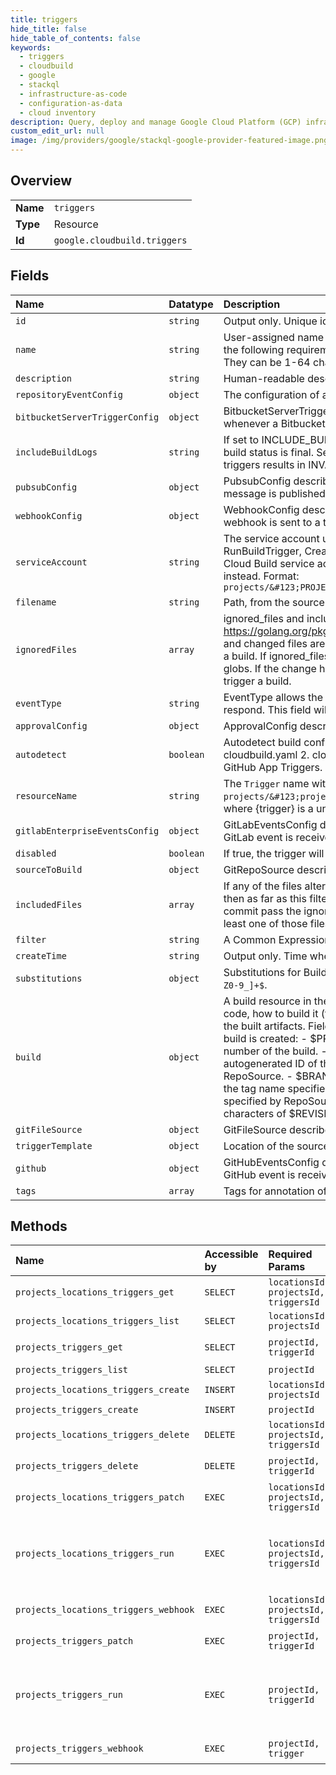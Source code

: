 ```yaml
---
title: triggers
hide_title: false
hide_table_of_contents: false
keywords:
  - triggers
  - cloudbuild
  - google    
  - stackql
  - infrastructure-as-code
  - configuration-as-data
  - cloud inventory
description: Query, deploy and manage Google Cloud Platform (GCP) infrastructure and resources using SQL
custom_edit_url: null
image: /img/providers/google/stackql-google-provider-featured-image.png
---
```

  
    

## Overview
<table><tbody>
<tr><td><b>Name</b></td><td><code>triggers</code></td></tr>
<tr><td><b>Type</b></td><td>Resource</td></tr>
<tr><td><b>Id</b></td><td><code>google.cloudbuild.triggers</code></td></tr>
</tbody></table>

## Fields
| Name | Datatype | Description |
|:-----|:---------|:------------|
| `id` | `string` | Output only. Unique identifier of the trigger. |
| `name` | `string` | User-assigned name of the trigger. Must be unique within the project. Trigger names must meet the following requirements: + They must contain only alphanumeric characters and dashes. + They can be 1-64 characters long. + They must begin and end with an alphanumeric character. |
| `description` | `string` | Human-readable description of this trigger. |
| `repositoryEventConfig` | `object` | The configuration of a trigger that creates a build whenever an event from Repo API is received. |
| `bitbucketServerTriggerConfig` | `object` | BitbucketServerTriggerConfig describes the configuration of a trigger that creates a build whenever a Bitbucket Server event is received. |
| `includeBuildLogs` | `string` | If set to INCLUDE_BUILD_LOGS_WITH_STATUS, log url will be shown on GitHub page when build status is final. Setting this field to INCLUDE_BUILD_LOGS_WITH_STATUS for non GitHub triggers results in INVALID_ARGUMENT error. |
| `pubsubConfig` | `object` | PubsubConfig describes the configuration of a trigger that creates a build whenever a Pub/Sub message is published. |
| `webhookConfig` | `object` | WebhookConfig describes the configuration of a trigger that creates a build whenever a webhook is sent to a trigger's webhook URL. |
| `serviceAccount` | `string` | The service account used for all user-controlled operations including UpdateBuildTrigger, RunBuildTrigger, CreateBuild, and CancelBuild. If no service account is set, then the standard Cloud Build service account ([PROJECT_NUM]@system.gserviceaccount.com) will be used instead. Format: `projects/&#123;PROJECT_ID&#125;/serviceAccounts/&#123;ACCOUNT_ID_OR_EMAIL&#125;` |
| `filename` | `string` | Path, from the source root, to the build configuration file (i.e. cloudbuild.yaml). |
| `ignoredFiles` | `array` | ignored_files and included_files are file glob matches using https://golang.org/pkg/path/filepath/#Match extended with support for "**". If ignored_files and changed files are both empty, then they are not used to determine whether or not to trigger a build. If ignored_files is not empty, then we ignore any files that match any of the ignored_file globs. If the change has no files that are outside of the ignored_files globs, then we do not trigger a build. |
| `eventType` | `string` | EventType allows the user to explicitly set the type of event to which this BuildTrigger should respond. This field will be validated against the rest of the configuration if it is set. |
| `approvalConfig` | `object` | ApprovalConfig describes configuration for manual approval of a build. |
| `autodetect` | `boolean` | Autodetect build configuration. The following precedence is used (case insensitive): 1. cloudbuild.yaml 2. cloudbuild.yml 3. cloudbuild.json 4. Dockerfile Currently only available for GitHub App Triggers. |
| `resourceName` | `string` | The `Trigger` name with format: `projects/&#123;project&#125;/locations/&#123;location&#125;/triggers/&#123;trigger&#125;`, where &#123;trigger&#125; is a unique identifier generated by the service. |
| `gitlabEnterpriseEventsConfig` | `object` | GitLabEventsConfig describes the configuration of a trigger that creates a build whenever a GitLab event is received. |
| `disabled` | `boolean` | If true, the trigger will never automatically execute a build. |
| `sourceToBuild` | `object` | GitRepoSource describes a repo and ref of a code repository. |
| `includedFiles` | `array` | If any of the files altered in the commit pass the ignored_files filter and included_files is empty, then as far as this filter is concerned, we should trigger the build. If any of the files altered in the commit pass the ignored_files filter and included_files is not empty, then we make sure that at least one of those files matches a included_files glob. If not, then we do not trigger a build. |
| `filter` | `string` | A Common Expression Language string. |
| `createTime` | `string` | Output only. Time when the trigger was created. |
| `substitutions` | `object` | Substitutions for Build resource. The keys must match the following regular expression: `^_[A-Z0-9_]+$`. |
| `build` | `object` | A build resource in the Cloud Build API. At a high level, a `Build` describes where to find source code, how to build it (for example, the builder image to run on the source), and where to store the built artifacts. Fields can include the following variables, which will be expanded when the build is created: - $PROJECT_ID: the project ID of the build. - $PROJECT_NUMBER: the project number of the build. - $LOCATION: the location/region of the build. - $BUILD_ID: the autogenerated ID of the build. - $REPO_NAME: the source repository name specified by RepoSource. - $BRANCH_NAME: the branch name specified by RepoSource. - $TAG_NAME: the tag name specified by RepoSource. - $REVISION_ID or $COMMIT_SHA: the commit SHA specified by RepoSource or resolved from the specified branch or tag. - $SHORT_SHA: first 7 characters of $REVISION_ID or $COMMIT_SHA. |
| `gitFileSource` | `object` | GitFileSource describes a file within a (possibly remote) code repository. |
| `triggerTemplate` | `object` | Location of the source in a Google Cloud Source Repository. |
| `github` | `object` | GitHubEventsConfig describes the configuration of a trigger that creates a build whenever a GitHub event is received. |
| `tags` | `array` | Tags for annotation of a `BuildTrigger` |
## Methods
| Name | Accessible by | Required Params | Description |
|:-----|:--------------|:----------------|:------------|
| `projects_locations_triggers_get` | `SELECT` | `locationsId, projectsId, triggersId` | Returns information about a `BuildTrigger`. This API is experimental. |
| `projects_locations_triggers_list` | `SELECT` | `locationsId, projectsId` | Lists existing `BuildTrigger`s. This API is experimental. |
| `projects_triggers_get` | `SELECT` | `projectId, triggerId` | Returns information about a `BuildTrigger`. This API is experimental. |
| `projects_triggers_list` | `SELECT` | `projectId` | Lists existing `BuildTrigger`s. This API is experimental. |
| `projects_locations_triggers_create` | `INSERT` | `locationsId, projectsId` | Creates a new `BuildTrigger`. This API is experimental. |
| `projects_triggers_create` | `INSERT` | `projectId` | Creates a new `BuildTrigger`. This API is experimental. |
| `projects_locations_triggers_delete` | `DELETE` | `locationsId, projectsId, triggersId` | Deletes a `BuildTrigger` by its project ID and trigger ID. This API is experimental. |
| `projects_triggers_delete` | `DELETE` | `projectId, triggerId` | Deletes a `BuildTrigger` by its project ID and trigger ID. This API is experimental. |
| `projects_locations_triggers_patch` | `EXEC` | `locationsId, projectsId, triggersId` | Updates a `BuildTrigger` by its project ID and trigger ID. This API is experimental. |
| `projects_locations_triggers_run` | `EXEC` | `locationsId, projectsId, triggersId` | Runs a `BuildTrigger` at a particular source revision. To run a regional or global trigger, use the POST request that includes the location endpoint in the path (ex. v1/projects/&#123;projectId&#125;/locations/&#123;region&#125;/triggers/&#123;triggerId&#125;:run). The POST request that does not include the location endpoint in the path can only be used when running global triggers. |
| `projects_locations_triggers_webhook` | `EXEC` | `locationsId, projectsId, triggersId` | ReceiveTriggerWebhook [Experimental] is called when the API receives a webhook request targeted at a specific trigger. |
| `projects_triggers_patch` | `EXEC` | `projectId, triggerId` | Updates a `BuildTrigger` by its project ID and trigger ID. This API is experimental. |
| `projects_triggers_run` | `EXEC` | `projectId, triggerId` | Runs a `BuildTrigger` at a particular source revision. To run a regional or global trigger, use the POST request that includes the location endpoint in the path (ex. v1/projects/&#123;projectId&#125;/locations/&#123;region&#125;/triggers/&#123;triggerId&#125;:run). The POST request that does not include the location endpoint in the path can only be used when running global triggers. |
| `projects_triggers_webhook` | `EXEC` | `projectId, trigger` | ReceiveTriggerWebhook [Experimental] is called when the API receives a webhook request targeted at a specific trigger. |
